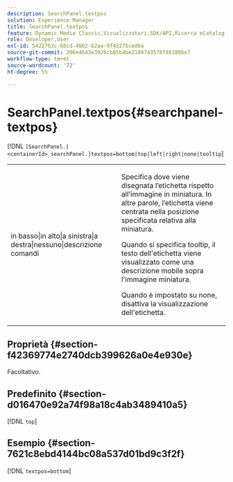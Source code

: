 ```yaml
---
description: SearchPanel.textpos
solution: Experience Manager
title: SearchPanel.textpos
feature: Dynamic Media Classic,Visualizzatori,SDK/API,Ricerca eCatalog
role: Developer,User
exl-id: 5422763c-68cd-4662-b2aa-9f45275ced6a
source-git-commit: 206e4643e3926cb85b4be2189743578f88180be7
workflow-type: tm+mt
source-wordcount: '72'
ht-degree: 5%

---
```


# SearchPanel.textpos{#searchpanel-textpos}

[!DNL `[SearchPanel.|<containerId>_searchPanel.]textpos=bottom|top|left|right|none|tooltip`]

<table id="table_2B109D2F91E64B5382B31921C3780FA5"> 
 <tbody> 
  <tr> 
   <td colname="col1"> <p><span class="codeph"> in basso|in alto|a sinistra|a destra|nessuno|descrizione comandi</span> </p> </td> 
   <td colname="col2"> <p> Specifica dove viene disegnata l’etichetta rispetto all’immagine in miniatura. In altre parole, l’etichetta viene centrata nella posizione specificata relativa alla miniatura. </p> <p>Quando si specifica <span class="codeph"> tooltip</span>, il testo dell'etichetta viene visualizzato come una descrizione mobile sopra l'immagine miniatura. </p> <p>Quando è impostato su <span class="codeph"> none</span>, disattiva la visualizzazione dell'etichetta. </p> </td> 
  </tr> 
 </tbody> 
</table>

## Proprietà {#section-f42369774e2740dcb399626a0e4e930e}

Facoltativo.

## Predefinito {#section-d016470e92a74f98a18c4ab3489410a5}

[!DNL `top`]

## Esempio {#section-7621c8ebd4144bc08a537d01bd9c3f2f}

[!DNL `textpos=bottom`]
